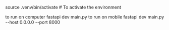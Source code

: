 source .venv/bin/activate # To activate the environment

to run on computer fastapi dev main.py 
to run on mobile fastapi dev main.py --host 0.0.0.0 --port 8000